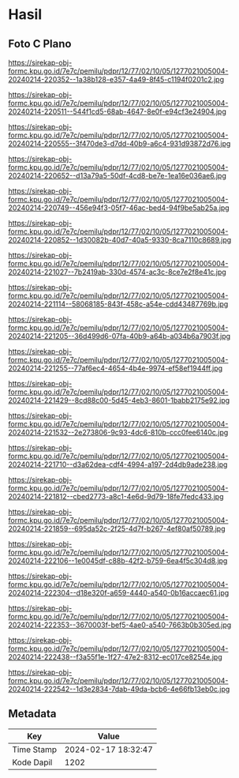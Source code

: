 # Hasil

## Foto C Plano

https://sirekap-obj-formc.kpu.go.id/7e7c/pemilu/pdpr/12/77/02/10/05/1277021005004-20240214-220352--1a38b128-e357-4a49-8f45-c1194f0201c2.jpg

https://sirekap-obj-formc.kpu.go.id/7e7c/pemilu/pdpr/12/77/02/10/05/1277021005004-20240214-220511--544f1cd5-68ab-4647-8e0f-e94cf3e24904.jpg

https://sirekap-obj-formc.kpu.go.id/7e7c/pemilu/pdpr/12/77/02/10/05/1277021005004-20240214-220555--3f470de3-d7dd-40b9-a6c4-931d93872d76.jpg

https://sirekap-obj-formc.kpu.go.id/7e7c/pemilu/pdpr/12/77/02/10/05/1277021005004-20240214-220652--d13a79a5-50df-4cd8-be7e-1ea16e036ae6.jpg

https://sirekap-obj-formc.kpu.go.id/7e7c/pemilu/pdpr/12/77/02/10/05/1277021005004-20240214-220749--456e94f3-05f7-46ac-bed4-94f9be5ab25a.jpg

https://sirekap-obj-formc.kpu.go.id/7e7c/pemilu/pdpr/12/77/02/10/05/1277021005004-20240214-220852--1d30082b-40d7-40a5-9330-8ca7110c8689.jpg

https://sirekap-obj-formc.kpu.go.id/7e7c/pemilu/pdpr/12/77/02/10/05/1277021005004-20240214-221027--7b2419ab-330d-4574-ac3c-8ce7e2f8e41c.jpg

https://sirekap-obj-formc.kpu.go.id/7e7c/pemilu/pdpr/12/77/02/10/05/1277021005004-20240214-221114--58068185-843f-458c-a54e-cdd43487769b.jpg

https://sirekap-obj-formc.kpu.go.id/7e7c/pemilu/pdpr/12/77/02/10/05/1277021005004-20240214-221205--36d499d6-07fa-40b9-a64b-a034b6a7903f.jpg

https://sirekap-obj-formc.kpu.go.id/7e7c/pemilu/pdpr/12/77/02/10/05/1277021005004-20240214-221255--77af6ec4-4654-4b4e-9974-ef58ef1944ff.jpg

https://sirekap-obj-formc.kpu.go.id/7e7c/pemilu/pdpr/12/77/02/10/05/1277021005004-20240214-221429--8cd88c00-5d45-4eb3-8601-1babb2175e92.jpg

https://sirekap-obj-formc.kpu.go.id/7e7c/pemilu/pdpr/12/77/02/10/05/1277021005004-20240214-221532--2e273806-9c93-4dc6-810b-ccc0fee6140c.jpg

https://sirekap-obj-formc.kpu.go.id/7e7c/pemilu/pdpr/12/77/02/10/05/1277021005004-20240214-221710--d3a62dea-cdf4-4994-a197-2d4db9ade238.jpg

https://sirekap-obj-formc.kpu.go.id/7e7c/pemilu/pdpr/12/77/02/10/05/1277021005004-20240214-221812--cbed2773-a8c1-4e6d-9d79-18fe7fedc433.jpg

https://sirekap-obj-formc.kpu.go.id/7e7c/pemilu/pdpr/12/77/02/10/05/1277021005004-20240214-221859--695da52c-2f25-4d7f-b267-4ef80af50789.jpg

https://sirekap-obj-formc.kpu.go.id/7e7c/pemilu/pdpr/12/77/02/10/05/1277021005004-20240214-222106--1e0045df-c88b-42f2-b759-6ea4f5c304d8.jpg

https://sirekap-obj-formc.kpu.go.id/7e7c/pemilu/pdpr/12/77/02/10/05/1277021005004-20240214-222304--d18e320f-a659-4440-a540-0b16accaec61.jpg

https://sirekap-obj-formc.kpu.go.id/7e7c/pemilu/pdpr/12/77/02/10/05/1277021005004-20240214-222353--3670003f-bef5-4ae0-a540-7663b0b305ed.jpg

https://sirekap-obj-formc.kpu.go.id/7e7c/pemilu/pdpr/12/77/02/10/05/1277021005004-20240214-222438--f3a55f1e-1f27-47e2-8312-ec017ce8254e.jpg

https://sirekap-obj-formc.kpu.go.id/7e7c/pemilu/pdpr/12/77/02/10/05/1277021005004-20240214-222542--1d3e2834-7dab-49da-bcb6-4e66fb13eb0c.jpg


## Metadata

| Key        | Value               |
| ---------- | ------------------- |
| Time Stamp | 2024-02-17 18:32:47 |
| Kode Dapil | 1202                |



